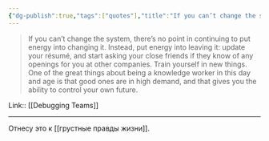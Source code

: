 ```yaml
---
{"dg-publish":true,"tags":["quotes"],"title":"If you can’t change the system, there’s no point in continuing to put energy into changing it","date":"2022-09-01T15:49:32+03:00","modified_at":"2023-04-22T09:51:24+04:00","alias":"If you can’t change the system, there’s no point in continuing to put energy into changing it","permalink":"/quotes/202209011549/","dgPassFrontmatter":true}
---
```



> If you can’t change the system, there’s no point in continuing to put energy into changing it. Instead, put energy into leaving it: update your résumé, and start asking your close friends if they know of any openings for you at other companies. Train yourself in new things. One of the great things about being a knowledge worker in this day and age is that good ones are in high demand, and that gives you the ability to control your own future.

Link:: [[Debugging Teams]]

---

Отнесу это к [[грустные правды жизни]].
